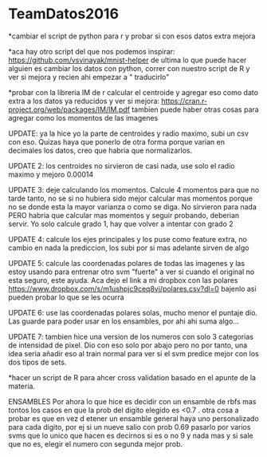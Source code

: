 # TeamDatos2016

*cambiar el script de python para r y probar si con esos datos extra mejora

*aca hay otro script del que nos podemos inspirar: https://github.com/vsvinayak/mnist-helper de ultima lo que puede hacer alguien es       cambiar los datos con python, correr con nuestro script de R y ver si mejora y recien ahi empezar a " traducirlo"

*probar con la libreria IM de r calcular el centroide y agregar eso como dato extra a los datos ya reducidos y ver si mejora:
  https://cran.r-project.org/web/packages/IM/IM.pdf tambien puede haber otras cosas para agregar como los momentos de las imagenes

  UPDATE: ya la hice yo la parte de centroides y radio maximo, subi un csv con eso. Quizas haya que ponerlo de otra forma porque varian en decimales los datos, creo que habria que normalizarlos.
  
  UPDATE 2: los centroides no sirvieron de casi nada, use solo el radio maximo y mejoro 0.00014
  
  UPDATE 3: deje calculando los momentos. Calcule 4 momentos para que no tarde tanto, no se si no hubiera sido mejor calcular mas momentos porque no se donde esta la mayor varianza o como se diga.
  No sirvieron para nada PERO habria que calcular mas momentos y seguir probando, deberian servir. Yo solo calcule grado 1, hay que volver a intentar con grado 2 
  
  UPDATE 4: calcule los ejes principales y los puse como feature extra, no cambio en nada la prediccion, los subi por si mas adelante sirven de algo
  
  UPDATE 5: calcule las coordenadas polares de todas las imagenes y las estoy usando para entrenar otro svm "fuerte" a ver si cuando el original no esta seguro, este ayuda.
  Aca dejo el link a mi dropbox con las polares https://www.dropbox.com/s/m1ushpjc9ceq8vj/polares.csv?dl=0 bajenlo asi pueden probar lo que se les ocurra

  UPDATE 6: use las coordenadas polares solas, mucho menor el puntaje dio. Las guarde para poder usar en los ensambles, por ahi ahi suma algo...
  
  UPDATE 7: tambien hice una version de los numeros con solo 3 categorias de intensidad de pixel. Dio con eso solo por abajo pero no por tanto, una idea seria añadir eso al train normal para ver si el svm predice mejor con los dos tipos de sets. 


*hacer un script de R para ahcer cross validation basado en el apunte de la materia.

ENSAMBLES
Por ahora lo que hice es decidir con un ensamble de rbfs mas tontos los casos en que la prob del digito elegido es <0.7 . otra cosa a probar es que en vez d etener un ensamble general haya uno personalizado para cada digito, por ej si un nueve salio con prob 0.69 pasarlo por varios svms que lo unico que hacen es decirnos si es o no 9 y nada mas y si sale que no es, elegir el numero con segunda mejor prob.
